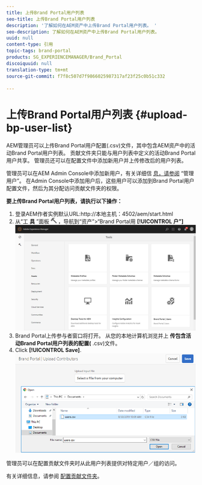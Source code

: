 ```yaml
---
title: 上传Brand Portal用户列表
seo-title: 上传Brand Portal用户列表
description: '了解如何在AEM资产中上传Brand Portal用户列表。 '
seo-description: 了解如何在AEM资产中上传Brand Portal用户列表。
uuid: null
content-type: 引用
topic-tags: brand-portal
products: SG_EXPERIENCEMANAGER/Brand_Portal
discoiquuid: null
translation-type: tm+mt
source-git-commit: f7f8c507d7f9866025987317af23f25c0b51c332

---
```



# 上传Brand Portal用户列表 {#upload-bp-user-list}

AEM管理员可以上传Brand Portal用户配置(.csv)文件，其中包含AEM资产中的活动Brand Portal用户列表。 贡献文件夹只能与用户列表中定义的活动Brand Portal用户共享。 管理员还可以在配置文件中添加新用户并上传修改后的用户列表。

管理员可以在AEM Admin Console中添加新用户，有关详细信 [息，请参阅](brand-portal-adding-users.md) “管理用户”。 在Admin Console中添加用户后，这些用户可以添加到Brand Portal用户配置文件，然后为其分配访问贡献文件夹的权限。

**要上传Brand Portal用户列表，请执行以下操作：**
1. 登录AEM作者实例默认URL:http://本地主机：4502/aem/start.html
1. 从“工 **具** ”面板 ![](assets/tools.png) ，导航到“资产”&gt;“Brand Portal用 **[!UICONTROL 户”]**
   ![](assets/upload-user-list1.png)
1. Brand Portal上传参与者窗口将打开。
从您的本地计算机浏览并上 **传包含活动Brand Portal用户列表的配置(** .csv)文件。
1. Click **[!UICONTROL Save]**.
   ![](assets/upload-user-list2.png)


管理员可以在配置贡献文件夹时从此用户列表提供对特定用户／组的访问。

有关详细信息，请参阅 [配置贡献文件夹](brand-portal-contribution-folder.md)。
